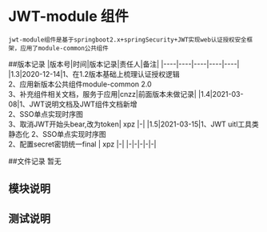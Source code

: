 # JWT-module 组件
    jwt-module组件是基于springboot2.x+springSecurity+JWT实现web认证授权安全框架，应用了module-common公共组件
   

##版本记录
|版本号|时间|版本记录|责任人|备注|
|----|----|----|----|----|
|1.3|2020-12-14|1、在1.2版本基础上梳理认证授权逻辑<br> 2、应用新版本公共组件module-common 2.0 <br> 3、补充组件相关文档，服务于应用|cnzz|前面版本未做记录|
|1.4|2021-03-08|1、JWT说明文档及JWT组件文档新增<br> 2、SSO单点实现时序图 <br>3、取消JWT开始头bear,改为token| xpz |-|
|1.5|2021-03-15|1、JWT uitl工具类静态化 2、SSO单点实现时序图 <br>2、配置secret密钥统一final | xpz |-|
|-|-|-|-|-|

##文件记录
暂无

## 模块说明


## 测试说明
   